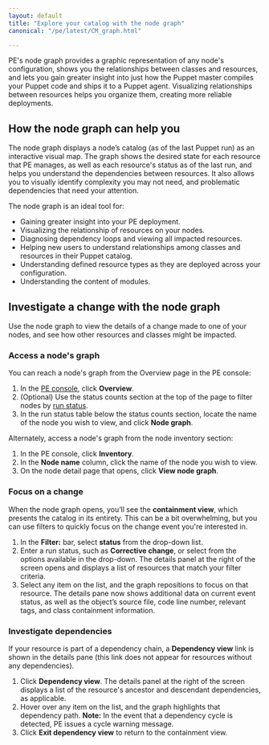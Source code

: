 ```yaml
---
layout: default
title: "Explore your catalog with the node graph"
canonical: "/pe/latest/CM_graph.html"

---
```


PE's node graph provides a graphic representation of any node's configuration, shows you the relationships between classes and resources, and lets you gain greater insight into just how the Puppet master compiles your Puppet code and ships it to a Puppet agent. Visualizing relationships between resources helps you organize them, creating more reliable deployments.

<!--Concept-->
## How the node graph can help you

The node graph displays a node’s catalog (as of the last Puppet run) as an interactive visual map. The graph shows the desired state for each resource that PE manages, as well as each resource's status as of the last run, and helps you understand the dependencies between resources. It also allows you to visually identify complexity you may not need, and problematic dependencies that need your attention.

The node graph is an ideal tool for:
 
* Gaining greater insight into your PE deployment.
* Visualizing the relationship of resources on your nodes.
* Diagnosing dependency loops and viewing all impacted resources.
* Helping new users to understand relationships among classes and resources in their Puppet catalog.
* Understanding defined resource types as they are deployed across your configuration.
* Understanding the content of modules.

<!--Multitask-->
## Investigate a change with the node graph

Use the node graph to view the details of a change made to one of your nodes, and see how other resources and classes might be impacted. 

### Access a node's graph 

You can reach a node's graph from the Overview page in the PE console:

1. In the [PE console](./console_accessing.html), click **Overview**. 
1. (Optional) Use the status counts section at the top of the page to filter nodes by [run status](./CM_overview.html#node-run-statuses). 
1. In the run status table below the status counts section, locate the name of the node you wish to view, and click **Node graph**. 

Alternately, access a node's graph from the node inventory section:

1. In the PE console, click **Inventory**. 
1. In the **Node name** column, click the name of the node you wish to view. 
1. On the node detail page that opens, click **View node graph**.  

### Focus on a change

When the node graph opens, you’ll see the **containment view**, which presents the catalog in its entirety. This can be a bit overwhelming, but you can use filters to quickly focus on the change event you're interested in. 

1. In the **Filter:** bar, select **status** from the drop-down list.
1. Enter a run status, such as **Corrective change**, or select from the options available in the drop-down. The details panel at the right of the screen opens and displays a list of resources that match your filter criteria. 
1. Select any item on the list, and the graph repositions to focus on that resource. The details pane now shows additional data on current event status, as well as the object’s source file, code line number, relevant tags, and class containment information.

### Investigate dependencies

If your resource is part of a dependency chain, a **Dependency view** link is shown in the details pane (this link does not appear for resources without any dependencies).

1. Click **Dependency view**. The details panel at the right of the screen displays a list of the resource's ancestor and descendant dependencies, as applicable. 
1. Hover over any item on the list, and the graph highlights that dependency path. 
   **Note:** In the event that a dependency cycle is detected, PE issues a cycle warning message. 
1. Click **Exit dependency view** to return to the containment view. 


